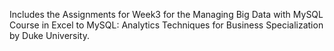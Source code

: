 Includes the Assignments for Week3 for the Managing Big Data with MySQL Course in Excel to MySQL: Analytics Techniques for Business Specialization by Duke University.
